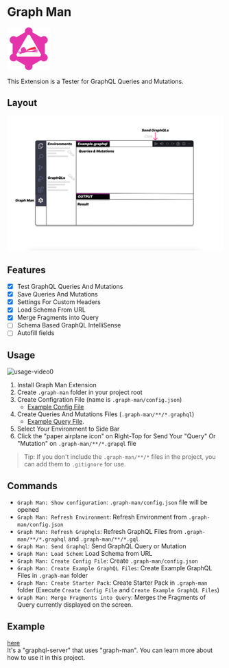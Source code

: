 # Graph Man
<img src="icon.webp" width="100px" />     

This Extension is a Tester for GraphQL Queries and Mutations.

## Layout
![Layout](.docs/images/layout.png)

## Features

- [x] Test GraphQL Queries And Mutations
- [x] Save Queries And Mutations
- [x] Settings For Custom Headers
- [x] Load Schema From URL
- [x] Merge Fragments into Query
- [ ] Schema Based GraphQL IntelliSense
- [ ] Autofill fields

## Usage

![usage-video0](.docs/videos/usage-video0.gif)

1. Install Graph Man Extension
2. Create `.graph-man` folder in your project root
3. Create Configration File (name is `.graph-man/config.json`)
   - [Example Config File](https://github.com/gitsunmin/bun-graphql-server/blob/main/.graph-man/config.json)
4. Create Queries And Mutations Files (`.graph-man/**/*.graphql`)
   - [Example Query File](https://github.com/gitsunmin/bun-graphql-server/blob/main/.graph-man/pet/query-pets.graphql).
5. Select Your Environment to Side Bar   
6. Click the "paper airplane icon" on Right-Top  for Send Your "Query" Or "Mutation" on `.graph-man/**/*.grapql` file

> Tip: If you don't include the `.graph-man/**/*` files in the project, you can add them to `.gitignore` for use.

## Commands
- `Graph Man: Show configuration`: `.graph-man/config.json` file will be opened
- `Graph Man: Refresh Environment`: Refresh Environment from `.graph-man/config.json`
- `Graph Man: Refresh Graphqls`: Refresh GraphQL Files from `.graph-man/**/*.graphql` and `.graph-man/**/*.gql`
- `Graph Man: Send Graphql`: Send GraphQL Query or Mutation
- `Graph Man: Load Schem`: Load Schema from URL
- `Graph Man: Create Config File`: Create `.graph-man/config.json` 
- `Graph Man: Create Example GraphQL Files`: Create Example GraphQL Files in `.graph-man` folder
- `Graph Man: Create Starter Pack`: Create Starter Pack in `.graph-man` folder (Execute `Create Config File` and `Create Example GraphQL Files`)
- `Graph Man: Merge Fragments into Query`: Merges the Fragments of Query currently displayed on the screen.

## Example

[here](https://github.com/gitsunmin/bun-graphql-server)    
It's a "graphql-server" that uses "graph-man". You can learn more about how to use it in this project.
